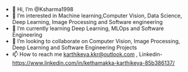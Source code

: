 - 👋 Hi, I’m @Ksharma1998
- 👀 I’m interested in Machine learning,Computer Vision, Data Science, Deep Learning, Image Processing and Software engineering
- 🌱 I’m currently learning Deep Learning, MLOps and Software Engineering
- 💞️ I’m looking to collaborate on Computer Vision, Image Processing, Deep Learning and Software Engineering Projects
- 📫 How to reach me karthikeya.kkr@outlook.com , Linkedin- https://www.linkedin.com/in/kethamakka-karthikeya-85b386137/

<!---
Ksharma1998/Ksharma1998 is a ✨ special ✨ repository because its `README.md` (this file) appears on your GitHub profile.
You can click the Preview link to take a look at your changes.
--->
